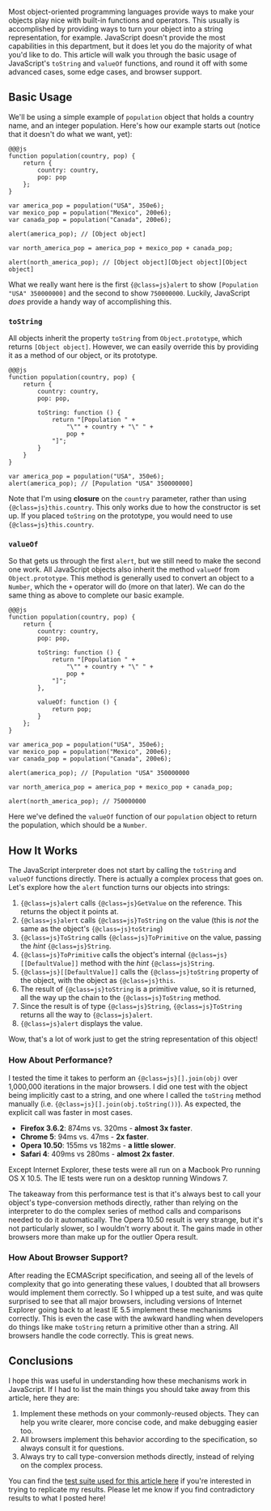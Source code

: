 Most object-oriented programming languages provide ways to make your objects play nice with built-in functions and operators.  This usually is accomplished by providing ways to turn your object into a string representation, for example.  JavaScript doesn't provide the most capabilities in this department, but it does let you do the majority of what you'd like to do.  This article will walk you through the basic usage of JavaScript's `toString` and `valueOf` functions, and round it off with some advanced cases, some edge cases, and browser support.

## Basic Usage

We'll be using a simple example of `population` object that holds a country name, and an integer population.  Here's how our example starts out (notice that it doesn't do what we want, yet):

	@@@js
	function population(country, pop) {
		return {
			country: country,
			pop: pop
		};
	}
	
	var america_pop = population("USA", 350e6);
	var mexico_pop = population("Mexico", 200e6);
	var canada_pop = population("Canada", 200e6);
	
	alert(america_pop); // [Object object]
	
	var north_america_pop = america_pop + mexico_pop + canada_pop;
	
	alert(north_america_pop); // [Object object][Object object][Object object]
	
What we really want here is the first `{@class=js}alert` to show `[Population "USA" 350000000]` and the second to show `750000000`.  Luckily, JavaScript _does_ provide a handy way of accomplishing this.  

### `toString`

All objects inherit the property `toString` from `Object.prototype`, which returns `[Object object]`.  However, we can easily override this by providing it as a method of our object, or its prototype.

	@@@js
	function population(country, pop) {
		return {
			country: country,
			pop: pop,
			
			toString: function () {
				return "[Population " + 
					"\"" + country + "\" " +
					pop +
				"]";
			}
		}
	}
	
	var america_pop = population("USA", 350e6);
	alert(america_pop); // [Population "USA" 350000000]

<span class="note">Note that I'm using __closure__ on the `country` parameter, rather than using `{@class=js}this.country`.  This only works due to how the constructor is set up.  If you placed `toString` on the prototype, you would need to use `{@class=js}this.country`.</span>

### `valueOf`

So that gets us through the first `alert`, but we still need to make the second one work.  All JavaScript objects also inherit the method `valueOf` from `Object.prototype`.  This method is generally used to convert an object to a `Number`, which the `+` operator will do (more on that later).  We can do the same thing as above to complete our basic example.

	@@@js
	function population(country, pop) {
		return {
			country: country,
			pop: pop,
			
			toString: function () {
				return "[Population " + 
					"\"" + country + "\" " +
					pop +
				"]";
			},
			
			valueOf: function () {
				return pop;
			}
		};
	}

	var america_pop = population("USA", 350e6);
	var mexico_pop = population("Mexico", 200e6);
	var canada_pop = population("Canada", 200e6);

	alert(america_pop); // [Population "USA" 350000000

	var north_america_pop = america_pop + mexico_pop + canada_pop;

	alert(north_america_pop); // 750000000

Here we've defined the `valueOf` function of our `population` object to return the population, which should be a `Number`.

## How It Works

The JavaScript interpreter does not start by calling the `toString` and `valueOf` functions directly.  There is actually a complex process that goes on.  Let's explore how the `alert` function turns our objects into strings:

 1. `{@class=js}alert` calls `{@class=js}GetValue` on the reference.  This returns the object it points at.
 2. `{@class=js}alert` calls `{@class=js}ToString` on the value (this is _not_ the same as the object's `{@class=js}toString`)
 3. `{@class=js}ToString` calls `{@class=js}ToPrimitive` on the value, passing the _hint_ `{@class=js}String`.
 4. `{@class=js}ToPrimitive` calls the object's internal `{@class=js}[[DefaultValue]]` method with the _hint_ `{@class=js}String`.
 5. `{@class=js}[[DefaultValue]]` calls the `{@class=js}toString` property of the object, with the object as `{@class=js}this`.
 6. The result of `{@class=js}toString` is a primitive value, so it is returned, all the way up the chain to the `{@class=js}ToString` method.
 7. Since the result is of type `{@class=js}String`, `{@class=js}ToString` returns all the way to `{@class=js}alert`.
 8. `{@class=js}alert` displays the value.

Wow, that's a lot of work just to get the string representation of this object!


### How About Performance?

I tested the time it takes to perform an `{@class=js}[].join(obj)` over 1,000,000 iterations in the major browsers.  I did one test with the object being implicitly cast to a string, and one where I called the `toString` method manually (i.e. `{@class=js}[].join(obj.toString())`).  As expected, the explicit call was faster in most cases.

 * __Firefox 3.6.2__: 874ms vs. 320ms - __almost 3x faster__.
 * __Chrome 5__: 94ms vs. 47ms - __2x faster__.
 * __Opera 10.50__: 155ms vs 182ms - __a little slower__.
 * __Safari 4__: 409ms vs 280ms - __almost 2x faster__.

<span class="note">Except Internet Explorer, these tests were all run on a Macbook Pro running OS X 10.5.  The IE tests were run on a desktop running Windows 7.</span>

The takeaway from this performance test is that it's always best to call your object's type-conversion methods directly, rather than relying on the interpreter to do the complex series of method calls and comparisons needed to do it automatically.  The Opera 10.50 result is very strange, but it's not particularly slower, so I wouldn't worry about it.  The gains made in other browsers more than make up for the outlier Opera result.

### How About Browser Support?

After reading the ECMAScript specification, and seeing all of the levels of complexity that go into generating these values, I doubted that all browsers would implement them correctly.  So I whipped up a test suite, and was quite surprised to see that all major browsers, including versions of Internet Explorer going back to at least IE 5.5 implement these mechanisms correctly.  This is even the case with the awkward handling when developers do things like make `toString` return a primitive other than a string.  All browsers handle the code correctly.  This is great news.

## Conclusions

I hope this was useful in understanding how these mechanisms work in JavaScript.  If I had to list the main things you should take away from this article, here they are:

 1. Implement these methods on your commonly-reused objects.  They can help you write clearer, more concise code, and make debugging easier too.
 2. All browsers implement this behavior according to the specification, so always consult it for questions.
 3. Always try to call type-conversion methods directly, instead of relying on the complex process.

You can find the [test suite used for this article here](http://www.bcherry.net/playground/defaultvalues) if you're interested in trying to replicate my results.  Please let me know if you find contradictory results to what I posted here!